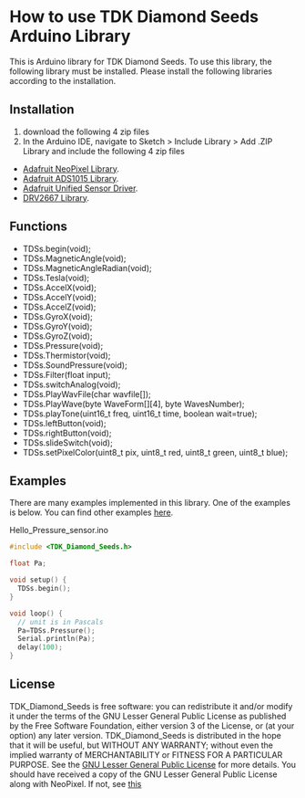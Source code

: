 # How to use TDK Diamond Seeds Arduino Library

This is Arduino library for TDK Diamond Seeds.
To use this library, the following library must be installed.
Please install the following libraries according to the installation.

## Installation

1. download the following 4 zip files
1. In the Arduino IDE, navigate to Sketch > Include Library > Add .ZIP Library and include the following 4 zip files

- [Adafruit NeoPixel Library](https://github.com/adafruit/Adafruit_NeoPixel/archive/master.zip).
- [Adafruit ADS1015 Library](https://github.com/adafruit/Adafruit_ADS1X15/archive/master.zip).
- [Adafruit Unified Sensor Driver](https://github.com/adafruit/Adafruit_Sensor/archive/master.zip).
- [DRV2667 Library](https://github.com/yurikleb/DRV2667/archive/master.zip).


## Functions

- TDSs.begin(void);
- TDSs.MagneticAngle(void);
- TDSs.MagneticAngleRadian(void);
- TDSs.Tesla(void);
- TDSs.AccelX(void);
- TDSs.AccelY(void);
- TDSs.AccelZ(void);
- TDSs.GyroX(void);
- TDSs.GyroY(void);
- TDSs.GyroZ(void);
- TDSs.Pressure(void);
- TDSs.Thermistor(void);
- TDSs.SoundPressure(void);
- TDSs.Filter(float input);
- TDSs.switchAnalog(void);
- TDSs.PlayWavFile(char wavfile[]);
- TDSs.PlayWave(byte WaveForm[][4], byte WavesNumber);
- TDSs.playTone(uint16_t freq, uint16_t time, boolean wait=true);
- TDSs.leftButton(void);
- TDSs.rightButton(void);
- TDSs.slideSwitch(void);
- TDSs.setPixelColor(uint8_t pix, uint8_t red, uint8_t green, uint8_t blue);

## Examples
There are many examples implemented in this library. One of the examples is below. You can find other examples [here](https://github.com/tmdojo/TDK_Diamond_Seeds/tree/master/examples).

Hello_Pressure_sensor.ino

```C++
#include <TDK_Diamond_Seeds.h>

float Pa;

void setup() {
  TDSs.begin();
}

void loop() {
  // unit is in Pascals
  Pa=TDSs.Pressure();
  Serial.println(Pa);
  delay(100);
}
```
## License

TDK_Diamond_Seeds is free software: you can redistribute it and/or  modify it under the terms of the GNU Lesser General Public License as published by the Free Software Foundation, either version 3 of the License, or (at your option) any later version.
TDK_Diamond_Seeds is distributed in the hope that it will be useful, but WITHOUT ANY WARRANTY; without even the implied warranty of MERCHANTABILITY or FITNESS FOR A PARTICULAR PURPOSE. See the [GNU Lesser General Public License](https://www.gnu.org/licenses/lgpl-3.0.en.html) for more details.
You should have received a copy of the GNU Lesser General Public License along with NeoPixel.  If not, see [this](https://www.gnu.org/licenses/)
